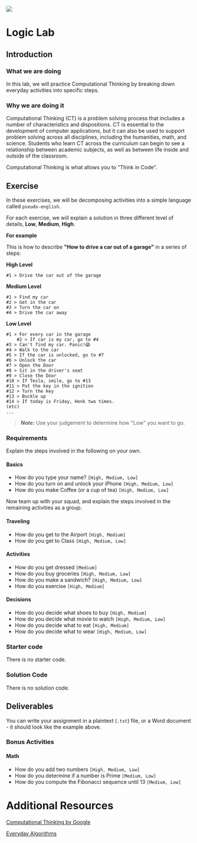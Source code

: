 <!---
title: "Logic Lab"
type: Lab
duration: "1:25"
creator:
    name: Wellington Moreno
    city: Santa Monica
--->

<!--Actually 11:55 -->
<!--11:40 - 10 minutes -->

![](https://ga-dash.s3.amazonaws.com/production/assets/logo-9f88ae6c9c3871690e33280fcf557f33.png) 

# Logic Lab

## Introduction

### What we are doing

In this lab, we will practice Computational Thinking by breaking down everyday activities into specific steps.

### Why we are doing it

Computational Thinking (CT) is a problem solving process that includes a number of characteristics and dispositions. CT is essential to the development of computer applications, but it can also be used to support problem solving across all disciplines, including the humanities, math, and science. Students who learn CT across the curriculum can begin to see a relationship between academic subjects, as well as between life inside and outside of the classroom.

Computational Thinking is what allows you to "Think in Code".

## Exercise

In these exercises, we will be decomposing activities into a simple language called `pseudo-english`.

For each exercise, we will explain a solution in three different level of details, **Low**, **Medium**, **High**.

**For example**

This is how to describe **"How to drive a car out of a garage"** in a series of steps:

<!-- Get this in sublime text as car_drive.txt -->

**High Level**
```
#1 > Drive the car out of the garage
```

**Medium Level**
```
#1 > Find my car
#2 > Get in the car
#3 > Turn the car on
#4 > Drive the car away
```

**Low Level**
```
#1 > For every car in the garage
    #2 > If car is my car, go to #4
#3 > Can't find my car. Panic!😱
#4 > Walk to the car
#5 > If the car is unlocked, go to #7
#6 > Unlock the car
#7 > Open the Door
#8 > Sit in the driver's seat
#9 > Close the Door
#10 > If Tesla, smile, go to #13
#11 > Put the key in the ignition
#12 > Turn the key
#13 > Buckle up
#14 > If today is Friday, Honk two times.
(etc)
...
```

> ***Note:*** Use your judgement to determine how "Low" you want to go.

<!--Actually 12:04 while describing -->
<!-- 11:50 10 minutes -->

### Requirements

Explain the steps involved in the following on your own.

<!-- Get devs to fill in high, medium, and low for typing name together -->

#### Basics
+ How do you type your name? `[High, Medium, Low]`
+ How do you turn on and unlock your iPhone `[High, Medium, Low]`
+ How do you make Coffee (or a cup of tea) `[High, Medium, Low]`

<!-- Come back to check on unlock iPhone and make Coffee -->

Now team up with your squad, and explain the steps involved in the remaining activities as a group.

<!--Actually 12:15 -->
<!--12:00 Let them free -->

#### Traveling
+ How do you get to the Airport `[High, Medium]`
+ How do you get to Class `[High, Medium, Low]`

#### Activities
+ How do you get dressed `[Medium]`
+ How do you buy groceries `[High, Medium, Low]`
+ How do you make a sandwich? `[High, Medium, Low]`
+ How do you exercise `[High, Medium]`

#### Decisions
+ How do you decide what shoes to buy `[High, Medium]`
+ How do you decide what movie to watch `[High, Medium, Low]`
+ How do you decide what to eat `[High, Medium]`
+ How do you decide what to wear `[High, Medium, Low]`

<!-- CFU: Think-pair-share... What was the most eye-opening part of this exercise?  What was the biggest lesson you'll carry through the course?  -->

### Starter code

There is no starter code.

### Solution Code

There is no solution code.

## Deliverables

You can write your assignment in a plaintext (`.txt`) file, or a Word document - it should look like the example above.

### Bonus Activities

#### Math
+ How do you add two numbers `[High, Medium, Low]`
+ How do you determine if a number is Prime `[Medium, Low]`
+ How do you compute the Fibonacci sequence until 13 `[Medium, Low]`

# Additional Resources

[Computational Thinking by Google](https://computationalthinkingcourse.withgoogle.com/unit?lesson=8&unit=1)

[Everyday Algorithms](https://www.cs.duke.edu/courses/summer04/cps001/labs/plab2.html)
